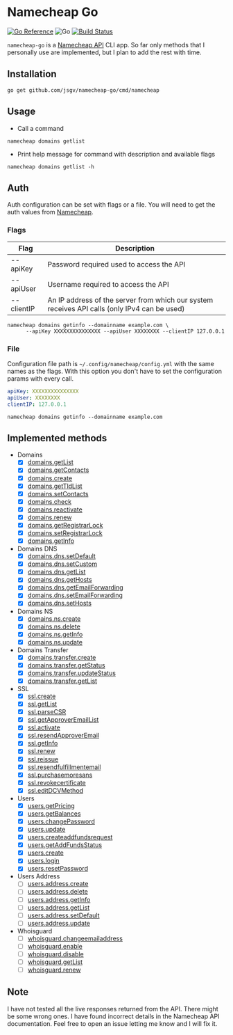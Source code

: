 # Namecheap Go

[![Go Reference](https://pkg.go.dev/badge/github.com/jsgv/namecheap-go.svg)](https://pkg.go.dev/github.com/jsgv/namecheap-go)
![Go](https://github.com/jsgv/namecheap-go/workflows/Go/badge.svg?branch=master)
[![Build Status](https://travis-ci.com/jsgv/namecheap-go.svg?branch=master)](https://travis-ci.com/jsgv/namecheap-go)

`namecheap-go` is a [Namecheap API](https://www.namecheap.com/support/api/methods/) CLI app.
So far only methods that I personally use are implemented, but I plan to add the rest with time.


## Installation
```
go get github.com/jsgv/namecheap-go/cmd/namecheap
```

## Usage

* Call a command

`namecheap domains getlist`

* Print help message for command with description and available flags

`namecheap domains getlist -h`

## Auth
Auth configuration can be set with flags or a file.
You will need to get the auth values from [Namecheap](https://www.namecheap.com/support/api/intro/).

### Flags
| Flag | Description |
| ---- | ----------- |
| --apiKey | Password required used to access the API |
| --apiUser | Username required to access the API |
| --clientIP | An IP address of the server from which our system receives API calls (only IPv4 can be used) |

```
namecheap domains getinfo --domainname example.com \
      --apiKey XXXXXXXXXXXXXXX --apiUser XXXXXXXX --clientIP 127.0.0.1
```

### File
Configuration file path is `~/.config/namecheap/config.yml` with the same names as the flags.
With this option you don't have to set the configuration params with every call.

```yml
apiKey: XXXXXXXXXXXXXXX
apiUser: XXXXXXXX
clientIP: 127.0.0.1
```

`namecheap domains getinfo --domainname example.com`

## Implemented methods

* Domains
    * [x] [domains.getList](https://www.namecheap.com/support/api/methods/domains/get-list/)
    * [x] [domains.getContacts](https://www.namecheap.com/support/api/methods/domains/get-contacts/)
    * [x] [domains.create](https://www.namecheap.com/support/api/methods/domains/create/)
    * [x] [domains.getTldList](https://www.namecheap.com/support/api/methods/domains/get-tld-list/)
    * [x] [domains.setContacts](https://www.namecheap.com/support/api/methods/domains/set-contacts/)
    * [x] [domains.check](https://www.namecheap.com/support/api/methods/domains/check/)
    * [x] [domains.reactivate](https://www.namecheap.com/support/api/methods/domains/reactivate/)
    * [x] [domains.renew](https://www.namecheap.com/support/api/methods/domains/renew/)
    * [x] [domains.getRegistrarLock](https://www.namecheap.com/support/api/methods/domains/get-registrar-lock/)
    * [x] [domains.setRegistrarLock](https://www.namecheap.com/support/api/methods/domains/set-registrar-lock/)
    * [x] [domains.getInfo](https://www.namecheap.com/support/api/methods/domains/get-info/)
* Domains DNS
    * [x] [domains.dns.setDefault](https://www.namecheap.com/support/api/methods/domains-dns/set-default/)
    * [x] [domains.dns.setCustom](https://www.namecheap.com/support/api/methods/domains-dns/set-custom/)
    * [x] [domains.dns.getList](https://www.namecheap.com/support/api/methods/domains-dns/get-list/)
    * [x] [domains.dns.getHosts](https://www.namecheap.com/support/api/methods/domains-dns/get-hosts/)
    * [x] [domains.dns.getEmailForwarding](https://www.namecheap.com/support/api/methods/domains-dns/get-email-forwarding/)
    * [x] [domains.dns.setEmailForwarding](https://www.namecheap.com/support/api/methods/domains-dns/set-email-forwarding/)
    * [x] [domains.dns.setHosts](https://www.namecheap.com/support/api/methods/domains-dns/set-hosts/)
* Domains NS
    * [x] [domains.ns.create](https://www.namecheap.com/support/api/methods/domains-ns/create/)
    * [x] [domains.ns.delete](https://www.namecheap.com/support/api/methods/domains-ns/delete/)
    * [x] [domains.ns.getInfo](https://www.namecheap.com/support/api/methods/domains-ns/getinfo/)
    * [x] [domains.ns.update](https://www.namecheap.com/support/api/methods/domains-ns/update/)
* Domains Transfer
    * [x] [domains.transfer.create](https://www.namecheap.com/support/api/methods/domains-transfer/create/)
    * [x] [domains.transfer.getStatus](https://www.namecheap.com/support/api/methods/domains-transfer/get-status/)
    * [x] [domains.transfer.updateStatus](https://www.namecheap.com/support/api/methods/domains-transfer/update-status/)
    * [x] [domains.transfer.getList](https://www.namecheap.com/support/api/methods/domains-transfer/get-list/)
* SSL
    * [x] [ssl.create](https://www.namecheap.com/support/api/methods/ssl/create/)
    * [x] [ssl.getList](https://www.namecheap.com/support/api/methods/ssl/get-list/)
    * [x] [ssl.parseCSR](https://www.namecheap.com/support/api/methods/ssl/parse-csr/)
    * [x] [ssl.getApproverEmailList](https://www.namecheap.com/support/api/methods/ssl/get-approver-email-list/)
    * [x] [ssl.activate](https://www.namecheap.com/support/api/methods/ssl/activate/)
    * [x] [ssl.resendApproverEmail](https://www.namecheap.com/support/api/methods/ssl/resend-approver-email/)
    * [x] [ssl.getInfo](https://www.namecheap.com/support/api/methods/ssl/get-info/)
    * [x] [ssl.renew](https://www.namecheap.com/support/api/methods/ssl/renew/)
    * [x] [ssl.reissue](https://www.namecheap.com/support/api/methods/ssl/reissue/)
    * [x] [ssl.resendfulfillmentemail](https://www.namecheap.com/support/api/methods/ssl/resend-fulfillment-email/)
    * [x] [ssl.purchasemoresans](https://www.namecheap.com/support/api/methods/ssl/purchasemoresans/)
    * [x] [ssl.revokecertificate](https://www.namecheap.com/support/api/methods/ssl/revokecertificate/)
    * [x] [ssl.editDCVMethod](https://www.namecheap.com/support/api/methods/ssl/editdcvmethod/)
* Users
    * [x] [users.getPricing](https://www.namecheap.com/support/api/methods/users/get-pricing/)
    * [x] [users.getBalances](https://www.namecheap.com/support/api/methods/users/get-balances/)
    * [x] [users.changePassword](https://www.namecheap.com/support/api/methods/users/change-password/)
    * [x] [users.update](https://www.namecheap.com/support/api/methods/users/update/)
    * [x] [users.createaddfundsrequest](https://www.namecheap.com/support/api/methods/users/create-add-funds-request/)
    * [x] [users.getAddFundsStatus](https://www.namecheap.com/support/api/methods/users/get-add-funds-status/)
    * [x] [users.create](https://www.namecheap.com/support/api/methods/users/create/)
    * [x] [users.login](https://www.namecheap.com/support/api/methods/users/login/)
    * [x] [users.resetPassword](https://www.namecheap.com/support/api/methods/users/reset-password/)
* Users Address
    * [ ] [users.address.create](https://www.namecheap.com/support/api/methods/users-address/create/)
    * [ ] [users.address.delete](https://www.namecheap.com/support/api/methods/users-address/delete/)
    * [ ] [users.address.getInfo](https://www.namecheap.com/support/api/methods/users-address/get-info/)
    * [ ] [users.address.getList](https://www.namecheap.com/support/api/methods/users-address/get-list/)
    * [ ] [users.address.setDefault](https://www.namecheap.com/support/api/methods/users-address/set-default/)
    * [ ] [users.address.update](https://www.namecheap.com/support/api/methods/users-address/update/)
* Whoisguard
    * [ ] [whoisguard.changeemailaddress](https://www.namecheap.com/support/api/methods/whoisguard/change-email-address/)
    * [ ] [whoisguard.enable](https://www.namecheap.com/support/api/methods/whoisguard/enable/)
    * [ ] [whoisguard.disable](https://www.namecheap.com/support/api/methods/whoisguard/disable/)
    * [ ] [whoisguard.getList](https://www.namecheap.com/support/api/methods/whoisguard/getlist/)
    * [ ] [whoisguard.renew](https://www.namecheap.com/support/api/methods/whoisguard/renew/)

## Note
I have not tested all the live responses returned from the API. There might be some wrong ones.
I have found incorrect details in the Namecheap API documentation.
Feel free to open an issue letting me know and I will fix it.
